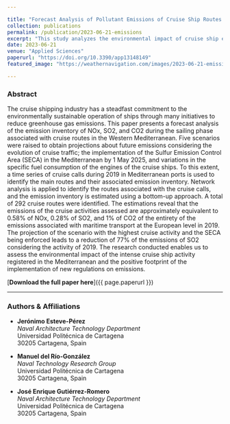 ```yaml
---

title: "Forecast Analysis of Pollutant Emissions of Cruise Ship Routes in Western Mediterranean"
collection: publications
permalink: /publication/2023-06-21-emissions
excerpt: "This study analyzes the environmental impact of cruise ship emissions in the Western Mediterranean."
date: 2023-06-21
venue: "Applied Sciences"
paperurl: "https://doi.org/10.3390/app13148149"
featured_image: "https://weathernavigation.com/images/2023-06-21-emissions.png"

---
```


### Abstract

The cruise shipping industry has a steadfast commitment to the environmentally sustainable operation of ships through many initiatives to reduce greenhouse gas emissions. This paper presents a forecast analysis of the emission inventory of NOx, SO2, and CO2 during the sailing phase associated with cruise routes in the Western Mediterranean. Five scenarios were raised to obtain projections about future emissions considering the evolution of cruise traffic; the implementation of the Sulfur Emission Control Area (SECA) in the Mediterranean by 1 May 2025, and variations in the specific fuel consumption of the engines of the cruise ships. To this extent, a time series of cruise calls during 2019 in Mediterranean ports is used to identify the main routes and their associated emission inventory. Network analysis is applied to identify the routes associated with the cruise calls, and the emission inventory is estimated using a bottom-up approach. A total of 292 cruise routes were identified. The estimations reveal that the emissions of the cruise activities assessed are approximately equivalent to 0.58% of NOx, 0.28% of SO2, and 1% of CO2 of the entirety of the emissions associated with maritime transport at the European level in 2019. The projection of the scenario with the highest cruise activity and the SECA being enforced leads to a reduction of 77% of the emissions of SO2 considering the activity of 2019. The research conducted enables us to assess the environmental impact of the intense cruise ship activity registered in the Mediterranean and the positive footprint of the implementation of new regulations on emissions.

[**Download the full paper here**]({{ page.paperurl }})

---

### Authors & Affiliations

- **Jerónimo Esteve-Pérez**  
  _Naval Architecture Technology Department_  
  Universidad Politécnica de Cartagena  
  30205 Cartagena, Spain

- **Manuel del Río-González**  
  _Naval Technology Research Group_  
  Universidad Politécnica de Cartagena  
  30205 Cartagena, Spain

- **José Enrique Gutiérrez-Romero**  
  _Naval Architecture Technology Department_  
  Universidad Politécnica de Cartagena  
  30205 Cartagena, Spain
